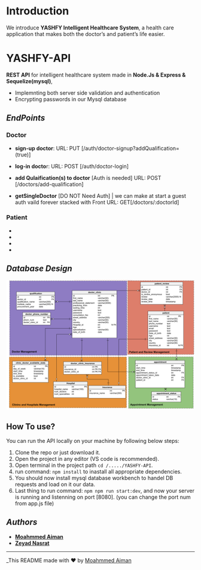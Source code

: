 # Introduction 
We introduce **YASHFY Intelligent Healthcare System**, a health care application that makes both the doctor’s and patient’s life easier.

# YASHFY-API
**REST API** for intelligent healthcare system made in **Node.Js & Express & Sequelize(mysql)**, 
- Implemnting both server side validation and authentication
- Encrypting passwords in our Mysql database

## *EndPoints*
### Doctor
- **sign-up doctor**: 
  URL: PUT [/auth/doctor-signup?addQualification=(true)]
  
- **log-in docto**r:
  URL: POST [/auth/doctor-login]
  
- **add Qulaification(s) to doctor** [Auth is needed]
  URL:  POST [/doctors/add-qualification]
  
- **getSingleDoctor** [DO NOT Need Auth] | we can make at start a guest auth vaild forever stacked with Front
  URL:  GET[/doctors/:doctorId]
  
### Patient
-
-
-
-
  
## *Database Design*

![This is an image](https://github.com/MohammedAimanHESSin/YASHFY-API/blob/master/Database-Files/Relational_model.png)

## How To use?
You can run the API locally on your machine by following below steps:
1. Clone the repo or just download it. 
2. Open the project in any editor (VS code is recommended).
3. Open terminal in the project path ```cd /...../YASHFY-API```.
4. run command: ```npm install``` to inastall all appropriate dependencies.
5. You should now install mysql database workbench to handel DB requests and load on it our data.
6. Last thing to run command: ```npm npm run start:dev```, and now your server is running and listenning on port [8080]. (you can change the port num from app.js file)
  

## *Authors*
- **[Moahmmed Aiman](https://github.com/MohammedAimanHESSin)**
- **[Zeyad Nasrat](https://github.com/ZozNasrat)**

---
_This README made with ❤️ by [Moahmmed Aiman](https://github.com/MohammedAimanHESSin)
